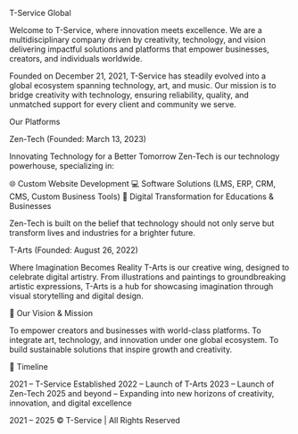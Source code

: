 T-Service Global

Welcome to T-Service, where innovation meets excellence.
We are a multidisciplinary company driven by creativity, technology, and vision delivering impactful solutions and platforms that empower businesses, creators, and individuals worldwide.

Founded on December 21, 2021, T-Service has steadily evolved into a global ecosystem spanning technology, art, and music. Our mission is to bridge creativity with technology, ensuring reliability, quality, and unmatched support for every client and community we serve.

Our Platforms


 Zen-Tech (Founded: March 13, 2023)

Innovating Technology for a Better Tomorrow
Zen-Tech is our technology powerhouse, specializing in:

🌐 Custom Website Development
💻 Software Solutions (LMS, ERP, CRM, CMS, Custom Business Tools)
🏫 Digital Transformation for Educations & Businesses

Zen-Tech is built on the belief that technology should not only serve but transform lives and industries for a brighter future.


T-Arts (Founded: August 26, 2022)

Where Imagination Becomes Reality
T-Arts is our creative wing, designed to celebrate digital artistry. From illustrations and paintings to groundbreaking artistic expressions, T-Arts is a hub for showcasing imagination through visual storytelling and digital design.




🌟 Our Vision & Mission

To empower creators and businesses with world-class platforms.
To integrate art, technology, and innovation under one global ecosystem.
To build sustainable solutions that inspire growth and creativity.

📅 Timeline

2021 – T-Service Established
2022 – Launch of T-Arts
2023 – Launch of Zen-Tech
2025 and beyond – Expanding into new horizons of creativity, innovation, and digital excellence


2021 – 2025 © T-Service | All Rights Reserved
